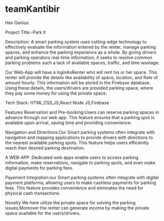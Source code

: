 # teamKantibir
Hex Genius

Project Title:-Park It

Description:
A smart parking system uses cutting-edge technology to effectively evaluate the information entered by the renter, manage parking spaces, and
enhance the parking experience as a whole. By giving drivers and parking operators real-time information, it seeks to resolve common parking problems
such a lack of available spaces, traffic, and time wastage.

Our Web-App will have a loginAsRenter who will rent his or her space. This renter will provide the details like availability of space, location,
and Rate of amount hourly. This information will be stored in the Firebase database. Using these details, the users/drivers are provided parking space, 
where they pay some money for using the private space.

Tech Stack:
HTML,CSS,JS,React Node JS,Firebase

Features
Reservation and Pre-booking:Users can reserve parking spaces in advance through our web app. This feature ensures that a parking spot is available upon arrival,
saving time and providing convenience.

Navigation and Directions:Our Smart parking systems often integrate with navigation and mapping applications to provide drivers with directions to the nearest
available parking spots. This feature helps users efficiently reach their desired parking destination.

A WEB-APP :Dedicated web apps enable users to access parking information, make reservations, navigate to
parking spots, and even make digital payments for parking fees. 

Payement Integration:our Smart parking systems often integrate with digital payment platforms, allowing users 
to make cashless payments for parking fees. This feature provides convenience and eliminates the need for physical cash transactions.

Novelty 
We here utilize the  private space for solving the parking issues,Moreover the renter can generate income by making the private space
available for the users/drivers.







